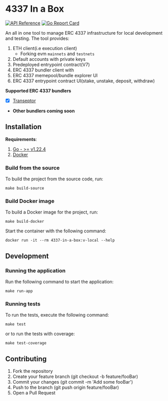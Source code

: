 # 4337 In a Box

[![API Reference](
https://pkg.go.dev/badge/github.com/transeptorlabs/betsy
)](https://pkg.go.dev/github.com/transeptorlabs/betsy)
[![Go Report Card](https://goreportcard.com/badge/github.com/transeptorlabs/betsy)](https://goreportcard.com/report/github.com/transeptorlabs/betsy)

An all in one tool to manage ERC 4337 infrastructure for local development and testing. The tool provides:
1. ETH client(i.e execution client)
   - Forking evm `mainnets` and `testnets`
2. Default accounts with private keys
3. Predeployed entrypoint contract(V7)
4. ERC 4337 bundler client with 
5. ERC 4337 memepool/bundle explorer UI
6. ERC 4337 entrypoint contract UI(stake, unstake, deposit, withdraw)

**Supported ERC 4337 bundlers**
- [x] [Transeptor](https://github.com/transeptorlabs/transeptor-bundler)
- **Other bundlers coming soon**

## Installation

**Requirements**:
1. [Go - >= v1.22.4](https://go.dev/doc/install)
2. [Docker](https://docs.docker.com/engine/install)

### Build from the source
To build the project from the source code, run:
```shell
make build-source
```

### Build Docker image
To build a Docker image for the project, run:

```shell
make build-docker
```

Start the container with the following command:  
```shell
docker run -it --rm 4337-in-a-box:v-local --help
```

##  Development

### Running the application
Run the following command to start the application:
```shell
make run-app
```

### Running tests
To run the tests, execute the following command:
```shell
make test
```

or to run the tests with coverage:
```shell
make test-coverage
```

##  Contributing
1. Fork the repository
2. Create your feature branch (git checkout -b feature/fooBar)
3. Commit your changes (git commit -m 'Add some fooBar')
4. Push to the branch (git push origin feature/fooBar)
5. Open a Pull Request
